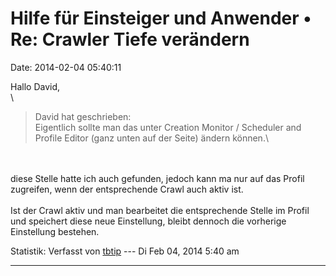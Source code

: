 Hilfe für Einsteiger und Anwender • Re: Crawler Tiefe verändern
===============================================================

Date: 2014-02-04 05:40:11

Hallo David,\
\

> <div>
>
> David hat geschrieben:\
> Eigentlich sollte man das unter Creation Monitor / Scheduler and
> Profile Editor (ganz unten auf der Seite) ändern können.\
>
> </div>

\
\
diese Stelle hatte ich auch gefunden, jedoch kann ma nur auf das Profil
zugreifen, wenn der entsprechende Crawl auch aktiv ist.\
\
Ist der Crawl aktiv und man bearbeitet die entsprechende Stelle im
Profil und speichert diese neue Einstellung, bleibt dennoch die
vorherige Einstellung bestehen.

Statistik: Verfasst von
[tbtip](http://forum.yacy-websuche.de/memberlist.php?mode=viewprofile&u=9355)
--- Di Feb 04, 2014 5:40 am

------------------------------------------------------------------------
